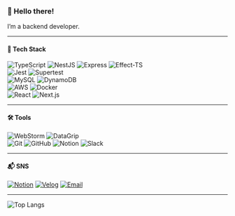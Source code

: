 <h3 class="code-line" data-line-start=0 data-line-end=1 ><a id="_Hello_there_0"></a>👋 Hello there!</h3>
<p class="has-line-data" data-line-start="1" data-line-end="2">I’m a backend developer.</p>
<hr>
<h4 class="code-line" data-line-start=5 data-line-end=6 ><a id="_Tech_Stack_5"></a>🚀 <strong>Tech Stack</strong></h4>
<p class="has-line-data" data-line-start="8" data-line-end="13"><img src="https://img.shields.io/badge/TypeScript-3178C6?logo=typescript&amp;logoColor=white" alt="TypeScript"> <img src="https://img.shields.io/badge/NestJS-E0234E?logo=nestjs&amp;logoColor=white" alt="NestJS"> <img src="https://img.shields.io/badge/Express-000000?logo=express&amp;logoColor=white" alt="Express"> <img src="https://img.shields.io/badge/Effect--TS-3178C6?logo=typescript&amp;logoColor=white" alt="Effect-TS"><br>
<img src="https://img.shields.io/badge/Jest-C21325?logo=jest&amp;logoColor=white" alt="Jest"> <img src="https://img.shields.io/badge/Supertest-000000?logo=testinglibrary&amp;logoColor=white" alt="Supertest"><br>
<img src="https://img.shields.io/badge/MySQL-4479A1?logo=mysql&amp;logoColor=white" alt="MySQL"> <img src="https://img.shields.io/badge/DynamoDB-4053D6?logo=amazondynamodb&amp;logoColor=white" alt="DynamoDB"><br>
<img src="https://img.shields.io/badge/AWS-232F3E?logo=amazonaws&amp;logoColor=white" alt="AWS"> <img src="https://img.shields.io/badge/Docker-2496ED?logo=docker&amp;logoColor=white" alt="Docker"><br>
<img src="https://img.shields.io/badge/React-61DAFB?logo=react&amp;logoColor=black" alt="React"> <img src="https://img.shields.io/badge/Next.js-000000?logo=nextdotjs&amp;logoColor=white" alt="Next.js"></p>
<hr>
<h4 class="code-line" data-line-start=16 data-line-end=17 ><a id="_Tools_16"></a>🛠 <strong>Tools</strong></h4>
<p class="has-line-data" data-line-start="17" data-line-end="19"><img src="https://img.shields.io/badge/WebStorm-000000?logo=webstorm&amp;logoColor=white" alt="WebStorm"> <img src="https://img.shields.io/badge/DataGrip-000000?logo=datagrip&amp;logoColor=white" alt="DataGrip"><br>
<img src="https://img.shields.io/badge/Git-F05032?logo=git&amp;logoColor=white" alt="Git"> <img src="https://img.shields.io/badge/GitHub-181717?logo=github&amp;logoColor=white" alt="GitHub"> <img src="https://img.shields.io/badge/Notion-000000?logo=notion&amp;logoColor=white" alt="Notion"> <img src="https://img.shields.io/badge/Slack-4A154B?logo=slack&amp;logoColor=white" alt="Slack"></p>
<hr>
<h4 class="code-line" data-line-start=22 data-line-end=23 ><a id="_SNS_22"></a>📬 <strong>SNS</strong></h4>
<p class="has-line-data" data-line-start="23" data-line-end="24"><a href="https://flowery-scilla-fd9.notion.site/1b9a98ac0b6b8063be9df1f60cdd4d12"><img src="https://img.shields.io/badge/Notion-000000?logo=notion&amp;logoColor=white" alt="Notion"></a> <a href="https://velog.io/@j_6367/posts"><img src="https://img.shields.io/badge/Velog-20C997?logo=velog&amp;logoColor=white" alt="Velog"></a> <a href="mailto:jys9962@kakao.com"><img src="https://img.shields.io/badge/Email-D14836?logo=gmail&amp;logoColor=white" alt="Email"></a></p>
<hr>
<p class="has-line-data" data-line-start="26" data-line-end="27"><img src="https://github-readme-stats.vercel.app/api/top-langs/?username=jys9962&amp;layout=compact&amp;theme=tokyonight" alt="Top Langs"></p>
